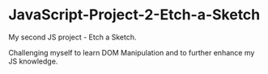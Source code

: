 # JavaScript-Project-2-Etch-a-Sketch
<p>My second JS project - Etch a Sketch.</p>
<p>Challenging myself to learn DOM Manipulation and to further enhance my JS knowledge.</p>
